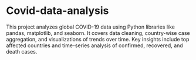 # Covid-data-analysis
This project analyzes global COVID-19 data using Python libraries like pandas, matplotlib, and seaborn. It covers data cleaning, country-wise case aggregation, and visualizations of trends over time. Key insights include top affected countries and time-series analysis of confirmed, recovered, and death cases.
